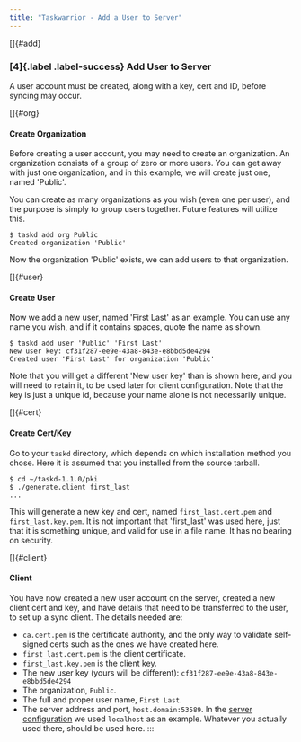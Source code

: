 ```yaml
---
title: "Taskwarrior - Add a User to Server"
---
```


[]{#add}

### [4]{.label .label-success} Add User to Server

A user account must be created, along with a key, cert and ID, before syncing
may occur.

[]{#org}

#### Create Organization

Before creating a user account, you may need to create an organization. An
organization consists of a group of zero or more users. You can get away with
just one organization, and in this example, we will create just one, named
\'Public\'.

You can create as many organizations as you wish (even one per user), and the
purpose is simply to group users together. Future features will utilize this.

    $ taskd add org Public
    Created organization 'Public'

Now the organization \'Public\' exists, we can add users to that organization.

[]{#user}

#### Create User

Now we add a new user, named \'First Last\' as an example. You can use any name
you wish, and if it contains spaces, quote the name as shown.

    $ taskd add user 'Public' 'First Last'
    New user key: cf31f287-ee9e-43a8-843e-e8bbd5de4294
    Created user 'First Last' for organization 'Public'

Note that you will get a different \'New user key\' than is shown here, and you
will need to retain it, to be used later for client configuration. Note that the
key is just a unique id, because your name alone is not necessarily unique.

[]{#cert}

#### Create Cert/Key

Go to your `taskd` directory, which depends on which installation method you
chose. Here it is assumed that you installed from the source tarball.

    $ cd ~/taskd-1.1.0/pki
    $ ./generate.client first_last
    ...

This will generate a new key and cert, named `first_last.cert.pem` and
`first_last.key.pem`. It is not important that \'first\_last\' was used here,
just that it is something unique, and valid for use in a file name. It has no
bearing on security.

[]{#client}

#### Client

You have now created a new user account on the server, created a new client cert
and key, and have details that need to be transferred to the user, to set up a
sync client. The details needed are:

-   `ca.cert.pem` is the certificate authority, and the only way to validate
    self-signed certs such as the ones we have created here.
-   `first_last.cert.pem` is the client certificate.
-   `first_last.key.pem` is the client key.
-   The new user key (yours will be different):
    `cf31f287-ee9e-43a8-843e-e8bbd5de4294`
-   The organization, `Public`.
-   The full and proper user name, `First Last`.
-   The server address and port, `host.domain:53589`. In the [server
    configuration](/docs/taskserver/configure.html) we used `localhost` as an
    example. Whatever you actually used there, should be used here.
:::
